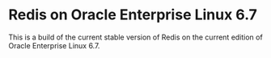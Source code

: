 # Redis on Oracle Enterprise Linux 6.7
This is a build of the current stable version of Redis on the
current edition of Oracle Enterprise Linux 6.7.

